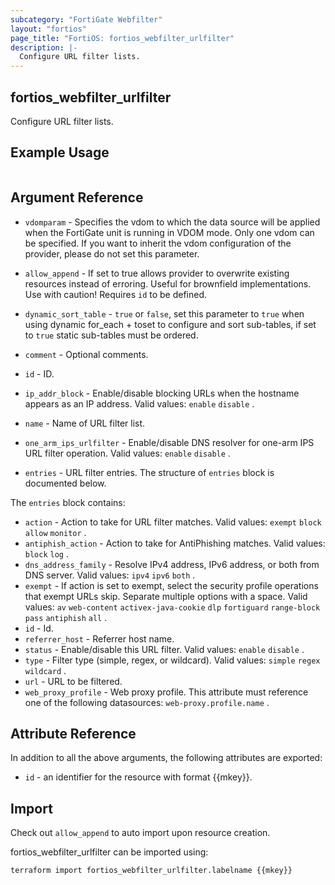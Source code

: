 ```yaml
---
subcategory: "FortiGate Webfilter"
layout: "fortios"
page_title: "FortiOS: fortios_webfilter_urlfilter"
description: |-
  Configure URL filter lists.
---
```


## fortios_webfilter_urlfilter
Configure URL filter lists.

## Example Usage

```hcl

```

## Argument Reference
* `vdomparam` - Specifies the vdom to which the data source will be applied when the FortiGate unit is running in VDOM mode. Only one vdom can be specified. If you want to inherit the vdom configuration of the provider, please do not set this parameter.
* `allow_append` - If set to true allows provider to overwrite existing resources instead of erroring. Useful for brownfield implementations. Use with caution! Requires `id` to be defined.
* `dynamic_sort_table` - `true` or `false`, set this parameter to `true` when using dynamic for_each + toset to configure and sort sub-tables, if set to `true` static sub-tables must be ordered.

* `comment` - Optional comments.
* `id` - ID.
* `ip_addr_block` - Enable/disable blocking URLs when the hostname appears as an IP address. Valid values: `enable` `disable` .
* `name` - Name of URL filter list.
* `one_arm_ips_urlfilter` - Enable/disable DNS resolver for one-arm IPS URL filter operation. Valid values: `enable` `disable` .
* `entries` - URL filter entries. The structure of `entries` block is documented below.

The `entries` block contains:

* `action` - Action to take for URL filter matches. Valid values: `exempt` `block` `allow` `monitor` .
* `antiphish_action` - Action to take for AntiPhishing matches. Valid values: `block` `log` .
* `dns_address_family` - Resolve IPv4 address, IPv6 address, or both from DNS server. Valid values: `ipv4` `ipv6` `both` .
* `exempt` - If action is set to exempt, select the security profile operations that exempt URLs skip. Separate multiple options with a space. Valid values: `av` `web-content` `activex-java-cookie` `dlp` `fortiguard` `range-block` `pass` `antiphish` `all` .
* `id` - Id.
* `referrer_host` - Referrer host name.
* `status` - Enable/disable this URL filter. Valid values: `enable` `disable` .
* `type` - Filter type (simple, regex, or wildcard). Valid values: `simple` `regex` `wildcard` .
* `url` - URL to be filtered.
* `web_proxy_profile` - Web proxy profile. This attribute must reference one of the following datasources: `web-proxy.profile.name` .

## Attribute Reference

In addition to all the above arguments, the following attributes are exported:
* `id` - an identifier for the resource with format {{mkey}}.

## Import

Check out `allow_append` to auto import upon resource creation.

fortios_webfilter_urlfilter can be imported using:
```sh
terraform import fortios_webfilter_urlfilter.labelname {{mkey}}
```
